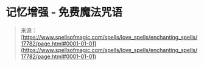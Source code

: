 <!--yml

category: 未分类

date: 2024-06-12 18:59:04

-->

# 记忆增强 - 免费魔法咒语

> 来源：[https://www.spellsofmagic.com/spells/love_spells/enchanting_spells/17782/page.html#0001-01-01](https://www.spellsofmagic.com/spells/love_spells/enchanting_spells/17782/page.html#0001-01-01)
